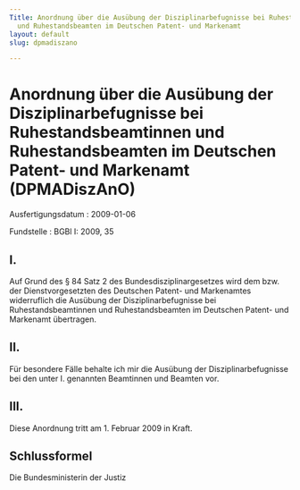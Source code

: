 ```yaml
---
Title: Anordnung über die Ausübung der Disziplinarbefugnisse bei Ruhestandsbeamtinnen
  und Ruhestandsbeamten im Deutschen Patent- und Markenamt
layout: default
slug: dpmadiszano

---
```


# Anordnung über die Ausübung der Disziplinarbefugnisse bei Ruhestandsbeamtinnen und Ruhestandsbeamten im Deutschen Patent- und Markenamt (DPMADiszAnO)

Ausfertigungsdatum
:   2009-01-06

Fundstelle
:   BGBl I: 2009, 35


## I.

Auf Grund des § 84 Satz 2 des Bundesdisziplinargesetzes wird dem bzw.
der Dienstvorgesetzten des Deutschen Patent- und Markenamtes
widerruflich die Ausübung der Disziplinarbefugnisse bei
Ruhestandsbeamtinnen und Ruhestandsbeamten im Deutschen Patent- und
Markenamt übertragen.


## II.

Für besondere Fälle behalte ich mir die Ausübung der
Disziplinarbefugnisse bei den unter I. genannten Beamtinnen und
Beamten vor.


## III.

Diese Anordnung tritt am 1. Februar 2009 in Kraft.


## Schlussformel

Die Bundesministerin der Justiz


